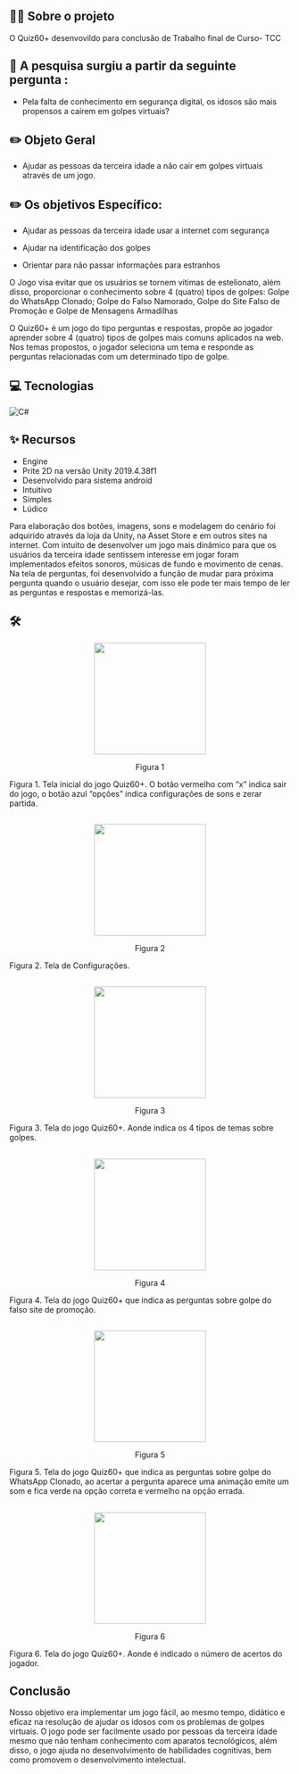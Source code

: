 ##  👨‍💻 Sobre o projeto

O Quiz60+ desenvovildo para conclusão de Trabalho final de Curso- TCC


## 📑 A pesquisa surgiu a partir da seguinte pergunta :

- Pela falta de conhecimento em segurança digital, os idosos são mais propensos a caírem em golpes virtuais?

## ✏️ Objeto Geral 

- Ajudar as pessoas da terceira idade a não cair em golpes virtuais através de um jogo.

## ✏️ Os objetivos Específico: 

- Ajudar as pessoas da terceira idade usar a internet com segurança 

- Ajudar na identificação dos golpes 

- Orientar para não passar informações para estranhos 

O Jogo visa evitar que os usuários se tornem vítimas de
estelionato, além disso, proporcionar o conhecimento sobre 4
(quatro) tipos de golpes: Golpe do WhatsApp Clonado; Golpe
do Falso Namorado, Golpe do Site Falso de Promoção e Golpe
de Mensagens Armadilhas
 
O Quiz60+ é um jogo do tipo perguntas e respostas, propõe
ao jogador aprender sobre 4 (quatro) tipos de golpes mais
comuns aplicados na web. Nos temas propostos, o jogador
seleciona um tema e responde as perguntas relacionadas com
um determinado tipo de golpe.


## 💻 Tecnologias
![C#](https://img.shields.io/badge/C%23-000?style=for-the-badge&logo=c-sharp&logoColor=823085)   

## ✨ Recursos
- Engine
- Prite 2D na versão Unity 2019.4.38f1
- Desenvolvido para sistema android
- Intuitivo
- Simples
- Lúdico
  

Para elaboração dos botões, imagens, sons e modelagem do cenário foi adquirido através da loja da Unity, na Asset Store e em outros sites na internet. Com intuito de desenvolver um jogo mais dinâmico para que os usuários da terceira idade sentissem interesse em jogar foram implementados efeitos sonoros, músicas de fundo e movimento de cenas. Na tela de perguntas, foi desenvolvido a função de mudar para próxima pergunta quando o usuário desejar, com isso ele pode ter mais tempo de ler as perguntas e respostas e memorizá-las.

## 🛠

<div align="center">
 <img src="https://github.com/monalizasantana/JogoQuiz/blob/monalizasantana-patch-2/img/ink%20(1).png" width="200" />
 <p align=”center”> Figura 1 </p>
</div>
Figura 1. Tela inicial do jogo Quiz60+. O botão vermelho com “x” indica sair do jogo, o botão azul “opções” indica configurações de sons e zerar partida.

##

<div align="center">
 <img src="https://github.com/monalizasantana/JogoQuiz/blob/monalizasantana-patch-2/img/ink%20(2).png" width="200" />
 <p align=”center”> Figura 2 </p>
</div>
Figura 2. Tela de Configurações.

##


<div align="center">
 <img src="https://github.com/monalizasantana/JogoQuiz/blob/monalizasantana-patch-2/img/ink%20(3).png" width="200" />
 <p align=”center”> Figura 3 </p>
</div>
Figura 3. Tela do jogo Quiz60+. Aonde indica os 4 tipos de temas sobre golpes.

##

<div align="center">
 <img src="https://github.com/monalizasantana/JogoQuiz/blob/monalizasantana-patch-2/img/ink%20(4).png" width="200" />
 <p align=”center”> Figura 4 </p>
</div>
Figura 4. Tela do jogo Quiz60+ que indica as perguntas sobre golpe do falso site de promoção.

##


<div align="center">
 <img src="https://github.com/monalizasantana/JogoQuiz/blob/monalizasantana-patch-2/img/ink%20(5).png" width="200" />
 <p align=”center”> Figura 5 </p>
</div>
Figura 5. Tela do jogo Quiz60+ que indica as perguntas sobre golpe do WhatsApp Clonado, ao acertar a pergunta aparece uma animação emite um som e fica verde na opção correta e vermelho na opção errada.

##



<div align="center">
 <img src="https://github.com/monalizasantana/JogoQuiz/blob/monalizasantana-patch-2/img/ink%20(6).png" width="200" />
 <p align=”center”> Figura 6 </p>
</div>
Figura 6. Tela do jogo Quiz60+. Aonde é indicado o número de acertos do jogador.




## Conclusão 
Nosso objetivo era implementar um jogo fácil, ao mesmo tempo, didático e eficaz na resolução de ajudar os idosos com os problemas de golpes virtuais.
O jogo pode ser facilmente usado por pessoas da terceira idade mesmo que não tenham conhecimento com aparatos tecnológicos, além disso, o jogo ajuda no desenvolvimento
de habilidades cognitivas, bem como promovem o desenvolvimento intelectual.









